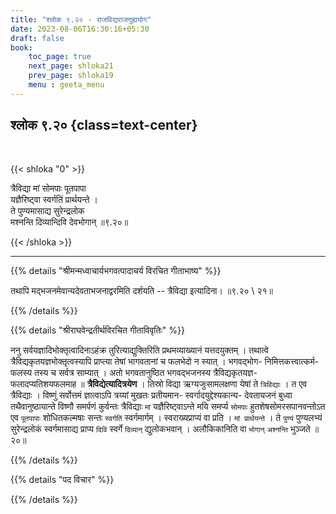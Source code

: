 ```yaml
---
title: "श्लोक ९.२० - राजविद्यराजगुह्ययोग"
date: 2023-08-06T16:30:16+05:30
draft: false
book:
    toc_page: true
    next_page: shloka21
    prev_page: shloka19
    menu : geeta_menu
---
```




## श्लोक ९.२० {class=text-center}

<br/>

{{< shloka  "0"  >}}

त्रैविद्या मां सोमपाः पूतपापा  
यज्ञैरिष्ट्वा स्वर्गतिं प्रार्थयन्ते ।   
ते पुण्यमासाद्य सुरेन्द्रलोक  
मश्नन्ति दिव्यान्दिवि देवभोगान् ॥९.२०॥

{{< /shloka >}}

---


{{% details "श्रीमन्मध्वाचार्यभगवत्पादाचर्य विरचित  गीताभाष्य" %}}

तथापि मद्भजनमेवान्यदेवताभजनाद्वरमिति दर्शयति -- 
त्रैविद्या इत्यादिना। ॥९.२० \ २१॥

{{% /details %}}



{{% details "श्रीराघवेन्द्रतीर्थविरचित गीताविवृतिः" %}}

ननु सर्वयज्ञादिभोक्तृत्वादिनाऽहंक्र तुरित्याद्युक्तिरिति 
प्रथमव्याख्यानं यत्तदयुक्तम्‌ । तथात्वे 
त्रैविद्यकृतयज्ञभोक्तृत्वस्यापि प्राप्त्या
तेषां भागवतानां च फलभेदो न स्यात्‌ । 
भगवद्भोग- निमित्तकत्त्वात्कर्म- फलस्य
तस्य च सर्वत्र साम्यात्‌ । अतो भगवतानुष्ठित भगवद्भजनस्य
त्रैविद्यकृतयज्ञ- फलादप्यतिशयफलमाह ॥
**त्रैविद्येत्यादित्रयेण** । तिस्रो विद्या
ऋग्यजुःसामलक्षणा येषां ते `त्रिविद्याः` । त एव त्रैविद्याः । 
विष्णुं सर्वोत्तमं ज्ञात्वाऽपि त्रय्यां मुखतः 
प्रतीयमान- स्वर्गादयुद्देश्यकान्य- देवतायजनं बुध्वा
तथैवानुष्ठायान्ते विष्णौ समर्पणं कुर्वन्तः त्रैविद्याः `मां` 
यज्ञैरिष्ट्वाऽन्ते मयि समर्प्य `सोमपाः` 
हुतशेषसोमरसपानवन्तोऽत एव `पूतपापाः` शोधितकल्मषाः
सन्तः `स्वर्गतिं` स्वर्गमार्गम्‌ । स्वराख्यप्राप्यं वा प्रति । 
`मां प्रार्थयन्ते` । ते `पुण्यं` पुण्यलभ्यं सुरेन्द्रलोकं 
स्वर्गमासाद्य प्राप्य `दिवि` स्वर्गे `दिव्यान्‌`
द्युलोकभवान्‌ । अलौकिकानिति वा `भोगान्` `अश्नन्ति` भुञ्जते ॥ २०॥


{{% /details %}}



{{% details "पद विचार" %}}


{{% /details %}}
